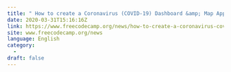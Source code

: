 ```yaml
---
title: " How to create a Coronavirus (COVID-19) Dashboard &amp; Map App in React with Gatsby and Leaflet "
date: 2020-03-31T15:16:16Z
link: https://www.freecodecamp.org/news/how-to-create-a-coronavirus-covid-19-dashboard-map-app-in-react-with-gatsby-and-leaflet/?utm_medium=RSS&utm_source=news.12bit.vn
site: www.freecodecamp.org/news
language: English
category:
  -   
draft: false
---
```

